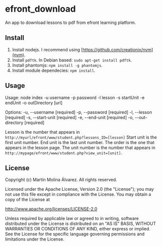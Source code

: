 # efront_download
An app to download lessons to pdf from efront learning platform.

## Install
1. Install nodejs. I recommend using [https://github.com/creationix/nvm](nvm).
2. Install `pdftk`. In Debian based: `sudo apt-get install pdftk`.
3. Install phantomjs: `npm install -g phantomjs`.
4. Install module dependecies: `npm install`.

## Usage
Usage: node index -u username -p password -l lesson -s startUnit -e endUnit -o
outDirectory [url]

Options:
  -u, --username                                                     [required]
  -p, --password                                                     [required]
  -l, --lesson                                                       [required]
  -s, --start-unit                                                   [required]
  -e, --end-unit                                                     [required]
  -o, --out-directory                                                [required]

Lesson is the number that appears in `http://myurl/efront/www/student.php?lessons_ID=[lesson]`
Start unit is the first unit number. End unit is the last unit number. The order is the one that appears in the lesson page. The unit number is the number that appears in `http://mypage/efront/www/student.php?view_unit=[unit]`.

## License
Copyright (c) Martín Molina Álvarez. All rights reserved.

Licensed under the Apache License, Version 2.0 (the "License"); you may not use this file except in compliance with the License. You may obtain a copy of the License at

http://www.apache.org/licenses/LICENSE-2.0

Unless required by applicable law or agreed to in writing, software distributed under the License is distributed on an "AS IS" BASIS, WITHOUT WARRANTIES OR CONDITIONS OF ANY KIND, either express or implied. See the License for the specific language governing permissions and limitations under the License.
